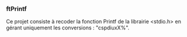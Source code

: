 ### ftPrintf
Ce projet consiste à recoder la fonction Printf de la librairie &lt;stdio.h> en gérant uniquement les conversions :  "cspdiuxX%".
